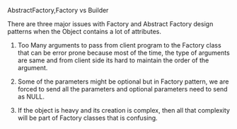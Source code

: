 AbstractFactory,Factory vs Builder

There are three major issues with Factory and Abstract Factory design patterns when the Object contains a lot of attributes.

1) Too Many arguments to pass from client program to the Factory class that can be error prone because most of the time, the type of arguments are same and from client side its hard to maintain the order of the argument.

2) Some of the parameters might be optional but in Factory pattern, we are forced to send all the parameters and optional parameters need to send as NULL.

3) If the object is heavy and its creation is complex, then all that complexity will be part of Factory classes that is confusing.

